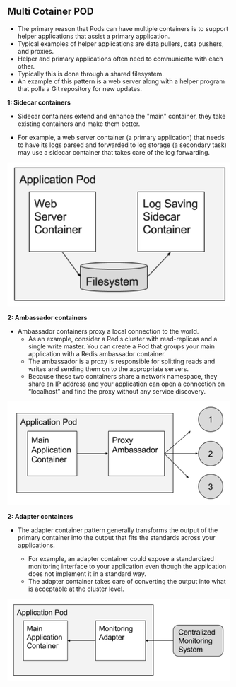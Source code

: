 ## Multi Cotainer POD


- The primary reason that Pods can have multiple containers is to support helper applications that assist a primary application.
- Typical examples of helper applications are data pullers, data pushers, and proxies. 
- Helper and primary applications often need to communicate with each other. 
- Typically this is done through a shared filesystem.  
- An example of this pattern is a web server along with a helper program that polls a Git repository for new updates.


**1: Sidecar containers**

- Sidecar containers extend and enhance the "main" container, they take existing containers and make them better.  

- For example, a web server container (a primary application) that needs to have its logs parsed and forwarded to log storage (a secondary task) may use a sidecar container that takes care of the log forwarding. 

![alt](./images/sidecar-containers.png)


**2: Ambassador containers**

- Ambassador containers proxy a local connection to the world.  
    - As an example, consider a Redis cluster with read-replicas and a single write master.  You can create a Pod that groups your main application with a Redis ambassador container.  
    - The ambassador is a proxy is responsible for splitting reads and writes and sending them on to the appropriate servers.  
    - Because these two containers share a network namespace, they share an IP address and your application can open a connection on “localhost” and find the proxy without any service discovery.


![alt](./images/ambassador-containers.png)

**2: Adapter containers**
- The adapter container pattern generally transforms the output of the primary container into the output that fits the standards across your applications.

    - For example, an adapter container could expose a standardized monitoring interface to your application even though the application does not implement it in a standard way. 
    - The adapter container takes care of converting the output into what is acceptable at the cluster level.

![alt](./images/adapter-containers.png)